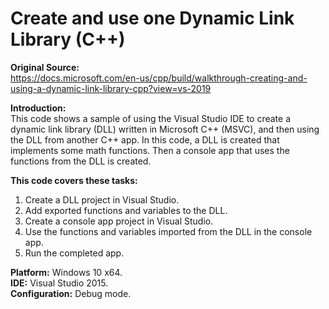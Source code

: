 # Create and use one Dynamic Link Library (C++)

**Original Source:**  
https://docs.microsoft.com/en-us/cpp/build/walkthrough-creating-and-using-a-dynamic-link-library-cpp?view=vs-2019  

**Introduction:**  
This code shows a sample of using the Visual Studio IDE to create a dynamic link library (DLL) written in Microsoft C++ (MSVC), and then using the DLL from another C++ app. In this code, a DLL is created that implements some math functions. Then a console app that uses the functions from the DLL is created.  

**This code covers these tasks:**
1. Create a DLL project in Visual Studio.
2. Add exported functions and variables to the DLL.
3. Create a console app project in Visual Studio.
4. Use the functions and variables imported from the DLL in the console app.
5. Run the completed app.  

**Platform:** Windows 10 x64.  
**IDE:** Visual Studio 2015.  
**Configuration:** Debug mode.  
